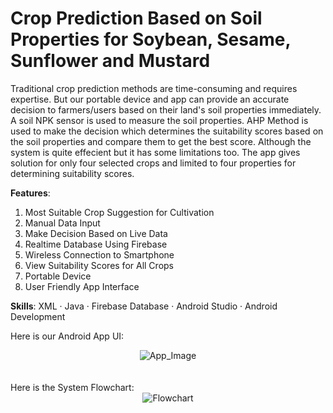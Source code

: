 # Crop Prediction Based on Soil Properties for Soybean, Sesame, Sunflower and Mustard

Traditional crop prediction methods are time-consuming and requires expertise. But our portable device and app can provide an accurate decision to farmers/users based on their land's soil properties immediately. A soil NPK sensor is used to measure the soil properties. AHP Method is used to make the decision which determines the suitability scores based on the soil properties and compare them to get the best score. Although the system is quite effecient but it has some limitations too. The app gives solution for only four selected crops and limited to four properties for determining suitability scores.

**Features**:

1. Most Suitable Crop Suggestion for Cultivation
2. Manual Data Input
3. Make Decision Based on Live Data
4. Realtime Database Using Firebase
5. Wireless Connection to Smartphone
6. View Suitability Scores for All Crops
7. Portable Device
8. User Friendly App Interface

**Skills**: XML · Java · Firebase Database · Android Studio ·  Android Development

Here is our Android App UI:

<div align="center">
  <img src="https://github.com/JihanHasan1/Crop-Predictor-App/assets/150295625/49b3cd1b-aa2a-42db-87f6-caff8c7cbed6" alt="App_Image">
</div>

<br>
<br>
Here is the System Flowchart:

<div align="center">
  <img src="https://github.com/JihanHasan1/Crop-Predictor-App/assets/150295625/8013366c-b10c-44a2-ac38-900a4f28e420" alt="Flowchart">
</div>

